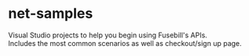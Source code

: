# net-samples
Visual Studio projects to help you begin using Fusebill's APIs.  
Includes the most common scenarios as well as checkout/sign up page.

